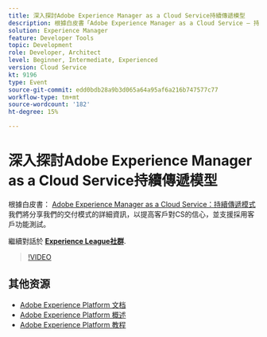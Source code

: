 ```yaml
---
title: 深入探討Adobe Experience Manager as a Cloud Service持續傳遞模型
description: 根據白皮書「Adobe Experience Manager as a Cloud Service — 持續傳遞模式」，我們將分享有關傳遞模式的詳細資訊，以提高客戶對CS的信心，並支援採用客戶功能測試。
solution: Experience Manager
feature: Developer Tools
topic: Development
role: Developer, Architect
level: Beginner, Intermediate, Experienced
version: Cloud Service
kt: 9196
type: Event
source-git-commit: edd0bdb28a9b3d065a64a95af6a216b747577c77
workflow-type: tm+mt
source-wordcount: '182'
ht-degree: 15%

---
```


# 深入探討Adobe Experience Manager as a Cloud Service持續傳遞模型

根據白皮書： [Adobe Experience Manager as a Cloud Service：持續傳遞模式](https://fieldreadiness-adobe.highspot.com/items/5ea322e1c714336c23b32599?mkt_tok=eyJpIjoiWlRRNE1qQXlObVV3T0dFNCIsInQiOiJTckVtS1RtWjNCcExxQ3JPYWQ4bENhXC9DNVNRZ0tnNU83MVkraCtaN1NWbUlWU1wvWmJMejY2XC9FYkhBS1gwdjJleHpSY3ZoREJmXC9oanJRTFkzeEplXC9xK1o0TTBvd096b1wvT3BidEMwUGlYMDQxXC91WUk5K2l1ZE83MHV5amhlSkwifQ%3D%3D#1)  我們將分享我們的交付模式的詳細資訊，以提高客戶對CS的信心，並支援採用客戶功能測試。

繼續對話於 **[Experience League社群](https://adobe.ly/3i9XWo8)**.

>[!VIDEO](https://video.tv.adobe.com/v/337720/?quality=12&learn=on&hidetitle=true)

## 其他资源

- [Adobe Experience Platform 文档](https://experienceleague.adobe.com/docs/experience-platform.html)
- [Adobe Experience Platform 概述](https://experienceleague.adobe.com/docs/experience-platform/landing/home.html?lang=zh-Hans)
- [Adobe Experience Platform 教程](https://experienceleague.adobe.com/docs/platform-learn/tutorials/overview.html?lang=en)
